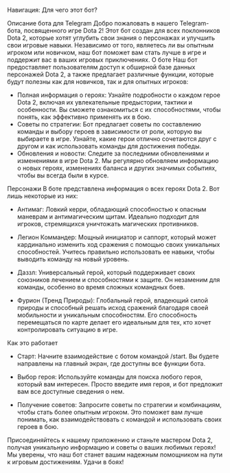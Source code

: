 Навигация:
Для чего этот бот?





Описание бота для Telegram
Добро пожаловать в нашего Telegram-бота, посвященного игре Dota 2! Этот бот создан для всех поклонников Dota 2, которые хотят углубить свои знания о персонажах и улучшить свои игровые навыки. Независимо от того, являетесь ли вы опытным игроком или новичком, наш бот поможет вам стать лучше в игре и поддержит вас в ваших игровых приключениях.
О боте
Наш бот предоставляет пользователям доступ к обширной базе данных персонажей Dota 2, а также предлагает различные функции, которые будут полезны как для новичков, так и для опытных игроков:
- Полная информация о героях: Узнайте подробности о каждом герое Dota 2, включая их увлекательные предыстории, тактики и особенности. Вы сможете ознакомиться с их способностями, чтобы понять, как эффективно применять их в бою.
- Советы по стратегии: Бот предлагает советы по составлению команды и выбору героев в зависимости от роли, которую вы выбираете в игре. Узнайте, какие герои отлично сочетаются друг с другом и как использовать команды для достижения победы.
- Обновления и новости: Следите за последними обновлениями и изменениями в игре Dota 2. Мы регулярно обновляем информацию о новых героях, изменениях баланса и других значимых событиях, чтобы вы всегда были в курсе.

Персонажи
В боте представлена информация о всех героях Dota 2. Вот лишь некоторые из них:
- Антимаг: Ловкий керри, обладающий способностью к опасным маневрам и антимагическим щитам. Идеально подходит для игроков, стремящихся уничтожать магических противников.

- Легион Коммандер: Мощный инициатор и саппорт, который может кардинально изменить ход сражения с помощью своих уникальных способностей. Учитесь правильно использовать ее навыки, чтобы выводить команду на новый уровень.

- Даззл: Универсальный герой, который поддерживает своих союзников лечением и способностями к защите. Он незаменим для команды, особенно во время сложных командных боев.

- Фурион (Тренд Природы): Глобальный герой, владеющий силой природы и способный решать исход сражений благодаря своей мобильности и уникальным способностям. Его способность перемещаться по карте делает его идеальным для тех, кто хочет контролировать ситуацию в игре.

Как это работает
- Старт: Начните взаимодействие с ботом командой /start. Вы будете направлены на главный экран, где доступны все функции бота.

- Выбор героя: Используйте команды для поиска любого героя, который вам интересен. Просто введите имя героя, и бот предложит вам все доступные сведения о нем.

- Получение советов: Запросите советы по стратегии и комбинациям, чтобы стать более опытным игроком. Это поможет вам лучше понимать, как взаимодействовать с командой и использовать своих героев в бою.

Присоединяйтесь к нашему приложению и станьте мастером Dota 2, получая уникальную информацию и советы о ваших любимых героях! Мы уверены, что наш бот станет вашим надежным помощником на пути к игровым достижениям. Удачи в боях!
